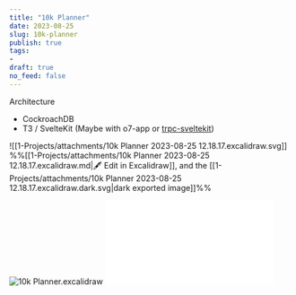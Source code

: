 ```yaml
---
title: "10k Planner"
date: 2023-08-25
slug: 10k-planner
publish: true
tags:
- 
draft: true
no_feed: false
---
```


Architecture
- CockroachDB
- T3 / SvelteKit (Maybe with o7-app or [trpc-sveltekit](https://icflorescu.github.io/trpc-sveltekit/))

![[1-Projects/attachments/10k Planner 2023-08-25 12.18.17.excalidraw.svg]]
%%[[1-Projects/attachments/10k Planner 2023-08-25 12.18.17.excalidraw.md|🖋 Edit in Excalidraw]], and the [[1-Projects/attachments/10k Planner 2023-08-25 12.18.17.excalidraw.dark.svg|dark exported image]]%%

![10k Planner.excalidraw](Excalidraw.priv/10k%20Planner.excalidraw.svg)
![10k Planner.excalidraw](Excalidraw.priv/10k%20Planner.excalidraw.md)
